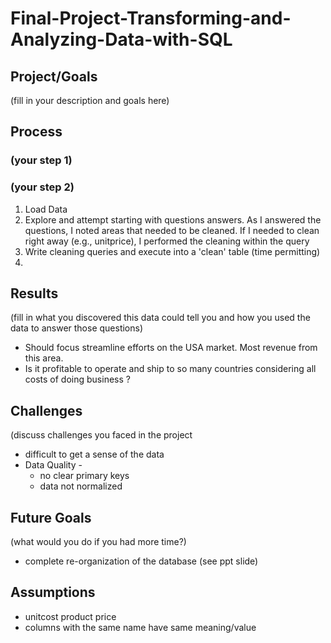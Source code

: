 # Final-Project-Transforming-and-Analyzing-Data-with-SQL

## Project/Goals
(fill in your description and goals here)

## Process
### (your step 1)
### (your step 2)

1. Load Data
2. Explore and attempt starting with questions answers. As I answered the questions, I noted areas that needed to be cleaned. If I needed to clean right away (e.g., unitprice), I performed the cleaning within the query 
3. Write cleaning queries and execute into a 'clean' table (time permitting)
4. 

## Results
(fill in what you discovered this data could tell you and how you used the data to answer those questions)

* Should focus streamline efforts on the USA market. Most revenue from this area. 
* Is it profitable to operate and ship to so many countries considering all costs of doing business ? 

## Challenges 
(discuss challenges you faced in the project
* difficult to get a sense of the data
* Data Quality - 
    * no clear primary keys 
    * data not normalized

## Future Goals
(what would you do if you had more time?)

* complete re-organization of the database (see ppt slide)

## Assumptions
- unitcost product price 
- columns with the same name have same meaning/value 
